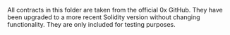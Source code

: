 All contracts in this folder are taken from the official 0x GitHub.
They have been upgraded to a more recent Solidity version without changing functionality.
They are only included for testing purposes.
